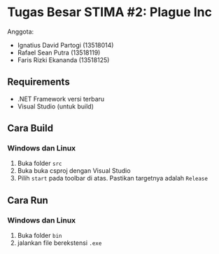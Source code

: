 # Tugas Besar STIMA #2: Plague Inc
Anggota:  
- Ignatius David Partogi (13518014)  
- Rafael Sean Putra (13518119)  
- Faris Rizki Ekananda (13518125)  

## Requirements
- .NET Framework versi terbaru
- Visual Studio (untuk build)

## Cara Build
### Windows dan Linux
1. Buka folder `src`
2. Buka buka csproj dengan Visual Studio
3. Pilih `start` pada toolbar di atas. Pastikan targetnya adalah `Release`

## Cara Run
### Windows dan Linux
1. Buka folder `bin`
2. jalankan file berekstensi `.exe`